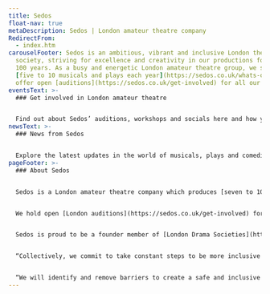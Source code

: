 ```yaml
---
title: Sedos
float-nav: true
metaDescription: Sedos | London amateur theatre company
RedirectFrom:
  - index.htm
carouselFooter: Sedos is an ambitious, vibrant and inclusive London theatre
  society, striving for excellence and creativity in our productions for over
  100 years. As a busy and energetic London amateur theatre group, we stage
  [five to 10 musicals and plays each year](https://sedos.co.uk/whats-on) and
  offer open [auditions](https://sedos.co.uk/get-involved) for all our shows.
eventsText: >-
  ### Get involved in London amateur theatre


  Find out about Sedos’ auditions, workshops and socials here and how you can take part.
newsText: >-
  ### News from Sedos


  Explore the latest updates in the world of musicals, plays and comedies, with London amateur theatre society Sedos. [Sign up for our newsletter here.](https://mailchi.mp/sedos.co.uk/newsletter-sign-up)
pageFooter: >-
  ### About Sedos


  Sedos is a London amateur theatre company which produces [seven to 10 shows](https://sedos.co.uk/whats-on) every year. We have been the resident theatre company at the [Bridewell Theatre](https://sedos.co.uk/venues/bridewell) (just off Fleet Street) since 2012 and most of our season takes place there. We also perform in other venues, including touring to the Edinburgh Festival and the Minack Theatre in Cornwall.


  We hold open [London auditions](https://sedos.co.uk/get-involved) for all our shows so both members and non-members can put themselves forward for roles. Additionally we have a thriving community of people who work behind the scenes on our productions in a wide variety of roles. 


  Sedos is proud to be a founder member of [London Drama Societies](https://www.londondramasocieties.co.uk), which commits each member society to the following statement:


  “Collectively, we commit to take constant steps to be more inclusive and attract members and audiences reflecting London’s diversity.


  “We will identify and remove barriers to create a safe and inclusive environment. We want everyone to feel empowered to participate, on stage or off. We want stories to be told authentically.”
---
```

